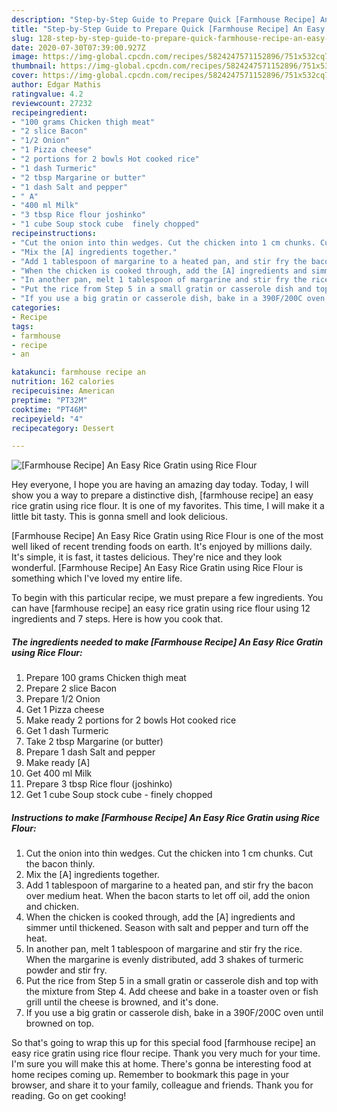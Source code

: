 ```yaml
---
description: "Step-by-Step Guide to Prepare Quick [Farmhouse Recipe] An Easy Rice Gratin using Rice Flour"
title: "Step-by-Step Guide to Prepare Quick [Farmhouse Recipe] An Easy Rice Gratin using Rice Flour"
slug: 128-step-by-step-guide-to-prepare-quick-farmhouse-recipe-an-easy-rice-gratin-using-rice-flour
date: 2020-07-30T07:39:00.927Z
image: https://img-global.cpcdn.com/recipes/5824247571152896/751x532cq70/farmhouse-recipe-an-easy-rice-gratin-using-rice-flour-recipe-main-photo.jpg
thumbnail: https://img-global.cpcdn.com/recipes/5824247571152896/751x532cq70/farmhouse-recipe-an-easy-rice-gratin-using-rice-flour-recipe-main-photo.jpg
cover: https://img-global.cpcdn.com/recipes/5824247571152896/751x532cq70/farmhouse-recipe-an-easy-rice-gratin-using-rice-flour-recipe-main-photo.jpg
author: Edgar Mathis
ratingvalue: 4.2
reviewcount: 27232
recipeingredient:
- "100 grams Chicken thigh meat"
- "2 slice Bacon"
- "1/2 Onion"
- "1 Pizza cheese"
- "2 portions for 2 bowls Hot cooked rice"
- "1 dash Turmeric"
- "2 tbsp Margarine or butter"
- "1 dash Salt and pepper"
- " A"
- "400 ml Milk"
- "3 tbsp Rice flour joshinko"
- "1 cube Soup stock cube  finely chopped"
recipeinstructions:
- "Cut the onion into thin wedges. Cut the chicken into 1 cm chunks. Cut the bacon thinly."
- "Mix the [A] ingredients together."
- "Add 1 tablespoon of margarine to a heated pan, and stir fry the bacon over medium heat. When the bacon starts to let off oil, add the onion and chicken."
- "When the chicken is cooked through, add the [A] ingredients and simmer until thickened. Season with salt and pepper and turn off the heat."
- "In another pan, melt 1 tablespoon of margarine and stir fry the rice. When the margarine is evenly distributed, add 3 shakes of turmeric powder and stir fry."
- "Put the rice from Step 5 in a small gratin or casserole dish and top with the mixture from Step 4. Add cheese and bake in a toaster oven or fish grill until the cheese is browned, and it&#39;s done."
- "If you use a big gratin or casserole dish, bake in a 390F/200C oven until browned on top."
categories:
- Recipe
tags:
- farmhouse
- recipe
- an

katakunci: farmhouse recipe an 
nutrition: 162 calories
recipecuisine: American
preptime: "PT32M"
cooktime: "PT46M"
recipeyield: "4"
recipecategory: Dessert

---
```



![[Farmhouse Recipe] An Easy Rice Gratin using Rice Flour](https://img-global.cpcdn.com/recipes/5824247571152896/751x532cq70/farmhouse-recipe-an-easy-rice-gratin-using-rice-flour-recipe-main-photo.jpg)

Hey everyone, I hope you are having an amazing day today. Today, I will show you a way to prepare a distinctive dish, [farmhouse recipe] an easy rice gratin using rice flour. It is one of my favorites. This time, I will make it a little bit tasty. This is gonna smell and look delicious.

[Farmhouse Recipe] An Easy Rice Gratin using Rice Flour is one of the most well liked of recent trending foods on earth. It's enjoyed by millions daily. It's simple, it is fast, it tastes delicious. They're nice and they look wonderful. [Farmhouse Recipe] An Easy Rice Gratin using Rice Flour is something which I've loved my entire life.




To begin with this particular recipe, we must prepare a few ingredients. You can have [farmhouse recipe] an easy rice gratin using rice flour using 12 ingredients and 7 steps. Here is how you cook that.

<!--inarticleads1-->

##### The ingredients needed to make [Farmhouse Recipe] An Easy Rice Gratin using Rice Flour:

1. Prepare 100 grams Chicken thigh meat
1. Prepare 2 slice Bacon
1. Prepare 1/2 Onion
1. Get 1 Pizza cheese
1. Make ready 2 portions for 2 bowls Hot cooked rice
1. Get 1 dash Turmeric
1. Take 2 tbsp Margarine (or butter)
1. Prepare 1 dash Salt and pepper
1. Make ready  [A]
1. Get 400 ml Milk
1. Prepare 3 tbsp Rice flour (joshinko)
1. Get 1 cube Soup stock cube - finely chopped




<!--inarticleads2-->

##### Instructions to make [Farmhouse Recipe] An Easy Rice Gratin using Rice Flour:

1. Cut the onion into thin wedges. Cut the chicken into 1 cm chunks. Cut the bacon thinly.
1. Mix the [A] ingredients together.
1. Add 1 tablespoon of margarine to a heated pan, and stir fry the bacon over medium heat. When the bacon starts to let off oil, add the onion and chicken.
1. When the chicken is cooked through, add the [A] ingredients and simmer until thickened. Season with salt and pepper and turn off the heat.
1. In another pan, melt 1 tablespoon of margarine and stir fry the rice. When the margarine is evenly distributed, add 3 shakes of turmeric powder and stir fry.
1. Put the rice from Step 5 in a small gratin or casserole dish and top with the mixture from Step 4. Add cheese and bake in a toaster oven or fish grill until the cheese is browned, and it&#39;s done.
1. If you use a big gratin or casserole dish, bake in a 390F/200C oven until browned on top.




So that's going to wrap this up for this special food [farmhouse recipe] an easy rice gratin using rice flour recipe. Thank you very much for your time. I'm sure you will make this at home. There's gonna be interesting food at home recipes coming up. Remember to bookmark this page in your browser, and share it to your family, colleague and friends. Thank you for reading. Go on get cooking!

